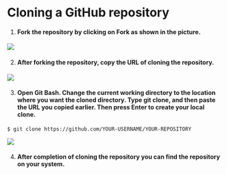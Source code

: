 # Cloning a GitHub repository

1. #### Fork the repository by clicking on Fork as shown in the picture.
<img src="https://user-images.githubusercontent.com/49369577/96637703-ac9f0400-133c-11eb-8c5e-e53ab4367685.PNG">

2. #### After forking the repository, copy the URL of cloning the repository.
<img src= "https://user-images.githubusercontent.com/49369577/96637790-cf311d00-133c-11eb-930b-39cb7c958032.PNG">

3. #### Open Git Bash. Change the current working directory to the location where you want the cloned directory. Type git clone, and then paste the URL you copied earlier. Then press Enter to create your local clone.
`$ git clone https://github.com/YOUR-USERNAME/YOUR-REPOSITORY`

<img src="https://user-images.githubusercontent.com/49369577/96637836-e112c000-133c-11eb-9bd2-3e654ba98e57.PNG">

4. #### After completion of cloning the repository you can find the repository on your system.

